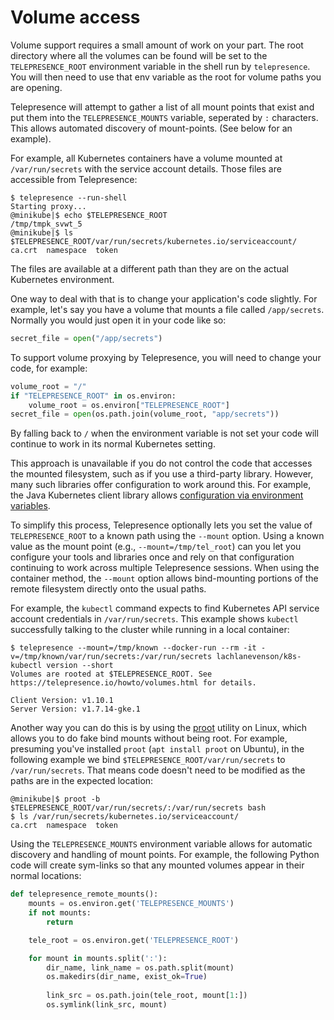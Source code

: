 # Volume access

Volume support requires a small amount of work on your part.
The root directory where all the volumes can be found will be set to the `TELEPRESENCE_ROOT` environment variable in the shell run by `telepresence`.
You will then need to use that env variable as the root for volume paths you are opening.

Telepresence will attempt to gather a list of all mount points that exist and put them into
the `TELEPRESENCE_MOUNTS` variable, seperated by `:` characters.  This allows automated discovery
of mount-points.  (See below for an example).

For example, all Kubernetes containers have a volume mounted at `/var/run/secrets` with the service account details.
Those files are accessible from Telepresence:

```console
$ telepresence --run-shell
Starting proxy...
@minikube|$ echo $TELEPRESENCE_ROOT
/tmp/tmpk_svwt_5
@minikube|$ ls $TELEPRESENCE_ROOT/var/run/secrets/kubernetes.io/serviceaccount/
ca.crt  namespace  token
```

The files are available at a different path than they are on the actual Kubernetes environment.

One way to deal with that is to change your application's code slightly.
For example, let's say you have a volume that mounts a file called `/app/secrets`.
Normally you would just open it in your code like so:


```python
secret_file = open("/app/secrets")
```

To support volume proxying by Telepresence, you will need to change your code, for example:

```python
volume_root = "/"
if "TELEPRESENCE_ROOT" in os.environ:
    volume_root = os.environ["TELEPRESENCE_ROOT"]
secret_file = open(os.path.join(volume_root, "app/secrets"))
```

By falling back to `/` when the environment variable is not set your code will continue to work in its normal Kubernetes setting.

This approach is unavailable if you do not control the code that accesses the mounted filesystem, such as if you use a third-party library.
However, many such libraries offer configuration to work around this.
For example, the Java Kubernetes client library allows [configuration via environment variables](https://github.com/fabric8io/kubernetes-client#configuring-the-client).

To simplify this process, Telepresence optionally lets you set the value of `TELEPRESENCE_ROOT` to a known path using the `--mount` option.
Using a known value as the mount point (e.g., `--mount=/tmp/tel_root`) can you let you configure your tools and libraries once and rely on that configuration continuing to work across multiple Telepresence sessions.
When using the container method, the `--mount` option allows bind-mounting portions of the remote filesystem directly onto the usual paths.

For example, the `kubectl` command expects to find Kubernetes API service account credentials in `/var/run/secrets`.
This example shows `kubectl` successfully talking to the cluster while running in a local container:

```shell
$ telepresence --mount=/tmp/known --docker-run --rm -it -v=/tmp/known/var/run/secrets:/var/run/secrets lachlanevenson/k8s-kubectl version --short
Volumes are rooted at $TELEPRESENCE_ROOT. See https://telepresence.io/howto/volumes.html for details.

Client Version: v1.10.1
Server Version: v1.7.14-gke.1
```

Another way you can do this is by using the [proot](http://proot-me.github.io/) utility on Linux, which allows you to do fake bind mounts without being root.
For example, presuming you've installed `proot` (`apt install proot` on Ubuntu), in the following example we bind `$TELEPRESENCE_ROOT/var/run/secrets` to `/var/run/secrets`.
That means code doesn't need to be modified as the paths are in the expected location:

```console
@minikube|$ proot -b $TELEPRESENCE_ROOT/var/run/secrets/:/var/run/secrets bash
$ ls /var/run/secrets/kubernetes.io/serviceaccount/
ca.crt  namespace  token
```

Using the `TELEPRESENCE_MOUNTS` environment variable allows for automatic discovery and handling of mount
points.  For example, the following Python code will create sym-links so that any mounted volumes
appear in their normal locations:
```python
def telepresence_remote_mounts():
    mounts = os.environ.get('TELEPRESENCE_MOUNTS')
    if not mounts:
        return

    tele_root = os.environ.get('TELEPRESENCE_ROOT')

    for mount in mounts.split(':'):
        dir_name, link_name = os.path.split(mount)
        os.makedirs(dir_name, exist_ok=True)
        
        link_src = os.path.join(tele_root, mount[1:])
        os.symlink(link_src, mount)
```